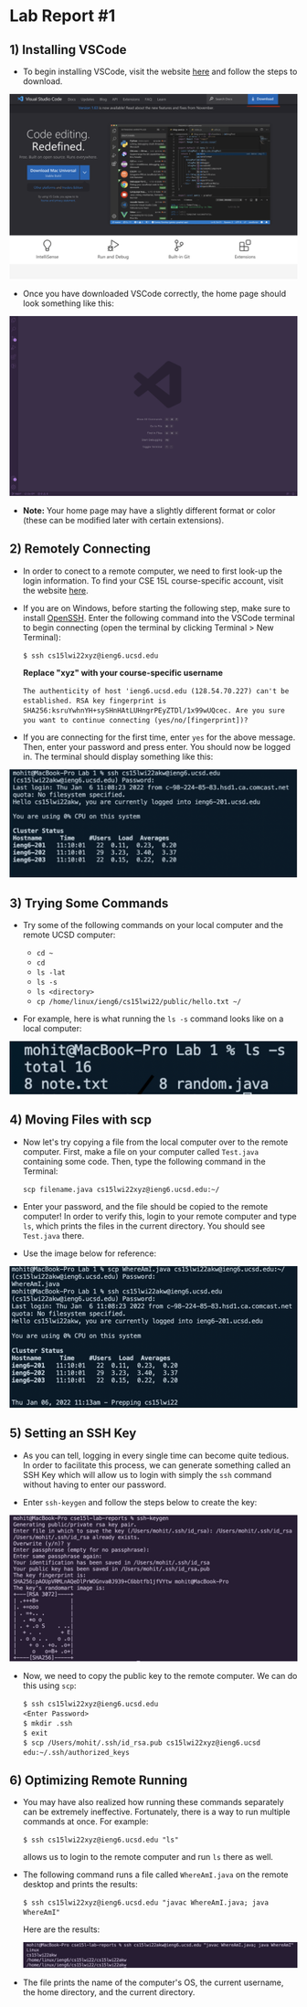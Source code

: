 # Lab Report #1

## 1) Installing VSCode
* To begin installing VSCode, visit the website [here](https://code.visualstudio.com/) and follow the steps to download.

![VSCode Download](vscode_download.png) 

* Once you have downloaded VSCode correctly, the home page should look something like this:

![VSCode Homepage](vscode_home.png)

* **Note:** Your home page may have a slightly different format or color (these can be modified later with certain extensions).

## 2) Remotely Connecting

* In order to conect to a remote computer, we need to first look-up the login information. To find your CSE 15L course-specific account, visit the website [here](https://sdacs.ucsd.edu/~icc/index.php). 

* If you are on Windows, before starting the following step, make sure to install [OpenSSH](https://www.openssh.com/). Enter the following command into the VSCode terminal to begin connecting (open the terminal by clicking Terminal > New Terminal):

  `$ ssh cs15lwi22xyz@ieng6.ucsd.edu`

  **Replace "xyz" with your course-specific username**

    `The authenticity of host 'ieng6.ucsd.edu (128.54.70.227) can't be established.
    RSA key fingerprint is SHA256:ksruYwhnYH+sySHnHAtLUHngrPEyZTDl/1x99wUQcec.
    Are you sure you want to continue connecting (yes/no/[fingerprint])?`

* If you are connecting for the first time, enter `yes` for the above message. Then, enter your password and press enter. You should now be logged in. The terminal should display something like this: 

![Remote Connect1](remote_connect1.png)

## 3) Trying Some Commands

* Try some of the following commands on your local computer and the remote UCSD computer:
    - `cd ~`
    - `cd`
    - `ls -lat`
    - `ls -s`
    - `ls <directory>`
    - `cp /home/linux/ieng6/cs15lwi22/public/hello.txt ~/`

* For example, here is what running the `ls -s` command looks like on a local computer: 

![Local Command](commands.png)

## 4) Moving Files with **scp**

* Now let's try copying a file from the local computer over to the remote computer. First, make a file on your computer called `Test.java` containing some code. Then, type the following command in the Terminal:

    `scp filename.java cs15lwi22xyz@ieng6.ucsd.edu:~/`

* Enter your password, and the file should be copied to the remote computer! In order to verify this, login to your remote computer and type `ls`, which prints the files in the current directory. You should see `Test.java` there.

* Use the image below for reference:

![SCP](scp.png)

## 5) Setting an SSH Key

* As you can tell, logging in every single time can become quite tedious. In order to facilitate this process, we can generate something called an SSH Key which will allow us to login with simply the `ssh` command without having to enter our password. 

* Enter `ssh-keygen` and follow the steps below to create the key:

![SSH Keygen](ssh_keygen.png)

* Now, we need to copy the public key to the remote computer. We can do this using `scp`:

    `$ ssh cs15lwi22xyz@ieng6.ucsd.edu`\
 `<Enter Password>`\
 `$ mkdir .ssh`\
 `$ exit`\
`$ scp /Users/mohit/.ssh/id_rsa.pub cs15lwi22xyz@ieng6.ucsd edu:~/.ssh/authorized_keys`

## 6) Optimizing Remote Running

* You may have also realized how running these commands separately can be extremely ineffective. Fortunately, there is a way to run multiple commands at once. For example:

  `$ ssh cs15lwi22xyz@ieng6.ucsd.edu "ls"` 

  allows us to login to the remote computer and run `ls` there as well.

* The following command runs a file called `WhereAmI.java` on the remote desktop and prints the results:

  `$ ssh cs15lwi22xyz@ieng6.ucsd.edu "javac WhereAmI.java; java WhereAmI"`

  Here are the results: 

  ![Remote File](run_remote_file.png)

* The file prints the name of the computer's OS, the current username, the home directory, and the current directory.

